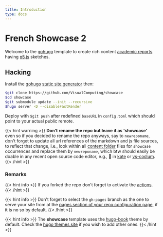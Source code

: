 ```yaml
---
title: Introduction
type: docs
---
```


# French Showcase 2 

Welcome to the [gohugo](https://gohugo.io/) template to create rich content [academic reports](https://www.wordy.com/writers-workshop/writing-an-academic-report/) having [p5.js](https://p5js.org/) sketches.

## Hacking

Install the [gohugo](https://gohugo.io/) [static site generator](https://jamstack.org/generators/) then:

```sh
$git clone https://github.com/VisualComputing/showcase
$cd showcase
$git submodule update --init --recursive
$hugo server -D --disableFastRender
```

Deploy with `$git push` after redefined `baseURL` in `config.toml` which should point to your actual public remote.

{{< hint warning >}}
**Don't rename the repo but leave it as 'showcase'**  
even so if you decided to rename the repo anyways, say to `newreponame`, don't forget to update all url references of the markdown and js file sources, to reflect that change, i.e., look within all [content folder](https://github.com/VisualComputing/showcase/tree/main/content) files for `showcase` occurrences and replace them by `newreponame`, which btw should easily be doable in any recent open source code editor, e.g., 🔎 in [kate](https://kate-editor.org/) or [vs-codium](https://vscodium.com/).
{{< /hint >}}

### Remarks

{{< hint info >}}
If you forked the repo don't forget to activate the [actions](https://github.com/VisualComputing/showcase/actions).
{{< /hint >}}

{{< hint info >}}
Don't forget to select the `gh-pages` branch as the one to serve your site from at the [pages section of your repo configuration page](https://docs.github.com/en/pages/getting-started-with-github-pages/configuring-a-publishing-source-for-your-github-pages-site), if it is no so by default.
{{< /hint >}}

{{< hint info >}}
The **showcase** template uses the [hugo-book](https://github.com/alex-shpak/hugo-book) theme by default. Check the [hugo themes site](https://themes.gohugo.io/) if you wish to add other ones.
{{< /hint >}}